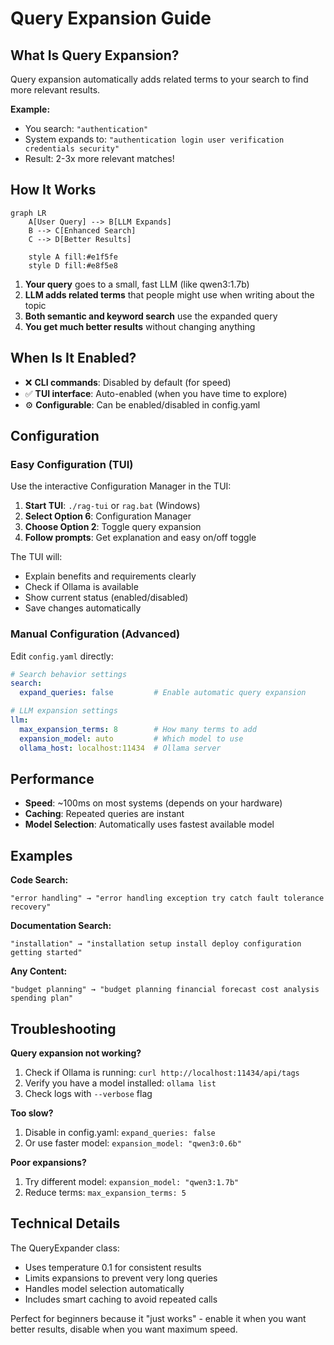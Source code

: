 # Query Expansion Guide

## What Is Query Expansion?

Query expansion automatically adds related terms to your search to find more relevant results.

**Example:**
- You search: `"authentication"`
- System expands to: `"authentication login user verification credentials security"`
- Result: 2-3x more relevant matches!

## How It Works

```mermaid
graph LR
    A[User Query] --> B[LLM Expands]
    B --> C[Enhanced Search]
    C --> D[Better Results]
    
    style A fill:#e1f5fe
    style D fill:#e8f5e8
```

1. **Your query** goes to a small, fast LLM (like qwen3:1.7b)
2. **LLM adds related terms** that people might use when writing about the topic
3. **Both semantic and keyword search** use the expanded query
4. **You get much better results** without changing anything

## When Is It Enabled?

- ❌ **CLI commands**: Disabled by default (for speed)
- ✅ **TUI interface**: Auto-enabled (when you have time to explore)
- ⚙️ **Configurable**: Can be enabled/disabled in config.yaml

## Configuration

### Easy Configuration (TUI)

Use the interactive Configuration Manager in the TUI:

1. **Start TUI**: `./rag-tui` or `rag.bat` (Windows)
2. **Select Option 6**: Configuration Manager
3. **Choose Option 2**: Toggle query expansion
4. **Follow prompts**: Get explanation and easy on/off toggle

The TUI will:
- Explain benefits and requirements clearly
- Check if Ollama is available
- Show current status (enabled/disabled)
- Save changes automatically

### Manual Configuration (Advanced)

Edit `config.yaml` directly:

```yaml
# Search behavior settings
search:
  expand_queries: false         # Enable automatic query expansion

# LLM expansion settings  
llm:
  max_expansion_terms: 8        # How many terms to add
  expansion_model: auto         # Which model to use
  ollama_host: localhost:11434  # Ollama server
```

## Performance

- **Speed**: ~100ms on most systems (depends on your hardware)
- **Caching**: Repeated queries are instant
- **Model Selection**: Automatically uses fastest available model

## Examples

**Code Search:**
```
"error handling" → "error handling exception try catch fault tolerance recovery"
```

**Documentation Search:**
```
"installation" → "installation setup install deploy configuration getting started"
```

**Any Content:**
```
"budget planning" → "budget planning financial forecast cost analysis spending plan"
```

## Troubleshooting

**Query expansion not working?**
1. Check if Ollama is running: `curl http://localhost:11434/api/tags`
2. Verify you have a model installed: `ollama list`
3. Check logs with `--verbose` flag

**Too slow?**
1. Disable in config.yaml: `expand_queries: false`
2. Or use faster model: `expansion_model: "qwen3:0.6b"`

**Poor expansions?**
1. Try different model: `expansion_model: "qwen3:1.7b"`
2. Reduce terms: `max_expansion_terms: 5`

## Technical Details

The QueryExpander class:
- Uses temperature 0.1 for consistent results
- Limits expansions to prevent very long queries
- Handles model selection automatically
- Includes smart caching to avoid repeated calls

Perfect for beginners because it "just works" - enable it when you want better results, disable when you want maximum speed.